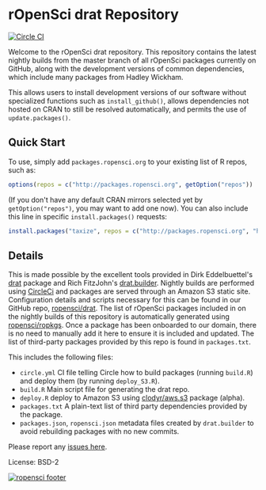 # rOpenSci drat Repository

[![Circle CI](https://circleci.com/gh/ropensci/drat/tree/gh-pages.svg?style=svg)](https://circleci.com/gh/ropensci/drat/tree/gh-pages)


Welcome to the rOpenSci drat repository.  This repository contains the latest nightly builds from the master branch of all rOpenSci packages currently on GitHub, along with the development versions of common dependencies, which include many packages from Hadley Wickham.

This allows users to install development versions of our software without specialized functions such as `install_github()`, allows
dependencies not hosted on CRAN to still be resolved automatically, and permits the use of `update.packages()`. 


## Quick Start

To use, simply add
`packages.ropensci.org` to your existing list of R repos, such as:

```r
options(repos = c("http://packages.ropensci.org", getOption("repos"))
```

(If you don't have any default CRAN mirrors selected yet by `getOption("repos")`, you may want to add one now). You can also include this line in specific `install.packages()` requests:

```r
install.packages("taxize", repos = c("http://packages.ropensci.org", "http://cran.rstudio.com"))
```

## Details

This is made possible by the excellent tools provided in Dirk Eddelbuettel's [drat](https://github.com/eddelbuettel/drat) package and Rich FitzJohn's [drat.builder](https://github.com/richfitz/drat.builder). Nightly
builds are performed using [CircleCi](https://circleci.com) and packages are served through an Amazon S3 static site. Configuration details
and scripts necessary for this can be found in our GitHub repo, [ropensci/drat](https://github.com/ropensci/drat). The list of rOpenSci packages included in
on the nightly builds of this repository is automatically generated using [ropensci/ropkgs]().  Once a package has been onboarded to our domain, 
there is no need to manually add it here to ensure it is included and updated. The list of third-party packages provided by this repo is found
in `packages.txt`.


This includes the following files:

- `circle.yml` CI file telling Circle how to build packages (running `build.R`) and deploy them (by running `deploy_S3.R`).
- `build.R` Main script file for generating the drat repo.
- `deploy.R` deploy to Amazon S3 using [clodyr/aws.s3]() package (alpha).
- `packages.txt` A plain-text list of third party dependencies provided by the package.
- `packages.json`, `ropensci.json` metadata files created by `drat.builder` to avoid rebuilding packages with no new commits.


Please report any [issues here](https://github.com/ropensci/drat/issues).

License: BSD-2

[![ropensci footer](http://ropensci.org/public_images/github_footer.png)](http://ropensci.org)
